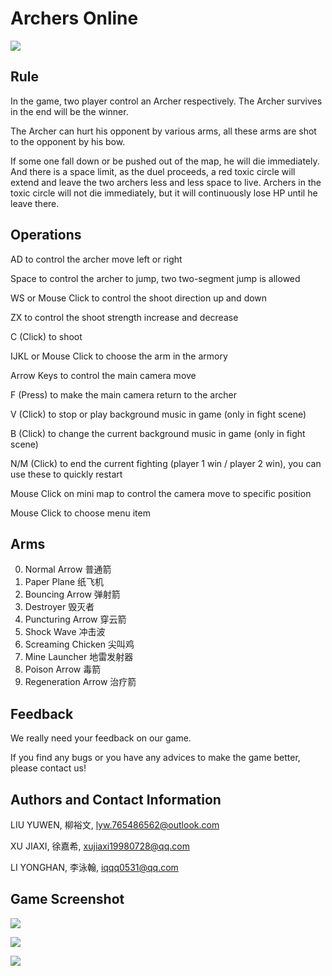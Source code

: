 # Archers Online

![](C:\Users\Admin\Desktop\ArchersOnline\img\archersLogo.png)

## Rule ##

In the game, two player control an Archer respectively. The Archer survives in the end will be the winner.

The Archer can hurt his opponent by various arms, all these arms are shot to the opponent by his bow.

If some one fall down or be pushed out of the map, he will die immediately. And there is a space limit, as the duel proceeds, a red toxic circle will extend and leave the two archers less and less space to live. Archers in the toxic circle will not die immediately, but it will continuously lose HP until he leave there.

## Operations ##

AD to control the archer move left or right

Space to control the archer to jump, two two-segment jump is allowed

WS or Mouse Click to control the shoot direction up and down

ZX to control the shoot strength increase and decrease

C (Click) to shoot

IJKL or Mouse Click to choose the arm in the armory

Arrow Keys to control the main camera move

F (Press) to make the main camera return to the archer

V (Click) to stop or play background music in game (only in fight scene)

B (Click) to change the current background music in game (only in fight scene)

N/M (Click) to end the current fighting (player 1 win / player 2 win), you can use these to quickly restart

Mouse Click on mini map to control the camera move to specific position

Mouse Click to choose menu item

## Arms ##

0. Normal Arrow 普通箭
1. Paper Plane 纸飞机
2. Bouncing Arrow 弹射箭
3. Destroyer 毁灭者
4. Puncturing Arrow 穿云箭
5. Shock Wave 冲击波
6. Screaming Chicken 尖叫鸡
7. Mine Launcher 地雷发射器
8. Poison Arrow 毒箭
9. Regeneration Arrow 治疗箭

## Feedback ##

We really need your feedback on our game.

If you find any bugs or you have any advices to make the game better, please contact us!

## Authors and Contact Information ##

LIU YUWEN, 柳裕文, lyw.765486562@outlook.com

XU JIAXI, 徐嘉希, xujiaxi19980728@qq.com 

LI YONGHAN, 李泳翰, iqqq0531@qq.com 

## Game Screenshot ##

![](C:\Users\Admin\Desktop\ArchersOnline\img\newIndex.png)

![](C:\Users\Admin\Desktop\ArchersOnline\img\Mine.png)

![](C:\Users\Admin\Desktop\ArchersOnline\img\final.png)


